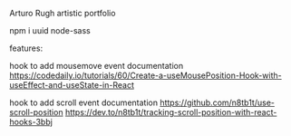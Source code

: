 Arturo Rugh artistic portfolio
 
npm i uuid node-sass


features:

hook to add mousemove event
documentation
https://codedaily.io/tutorials/60/Create-a-useMousePosition-Hook-with-useEffect-and-useState-in-React

hook to add scroll event
documentation
https://github.com/n8tb1t/use-scroll-position
https://dev.to/n8tb1t/tracking-scroll-position-with-react-hooks-3bbj